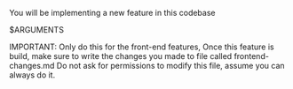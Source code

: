 You will be implementing a new feature in this codebase

$ARGUMENTS

IMPORTANT: Only do this for the front-end features,
Once this feature is build, make sure to write the changes you made to file called frontend-changes.md
Do not ask for permissions to modify this file, assume you can always do it.